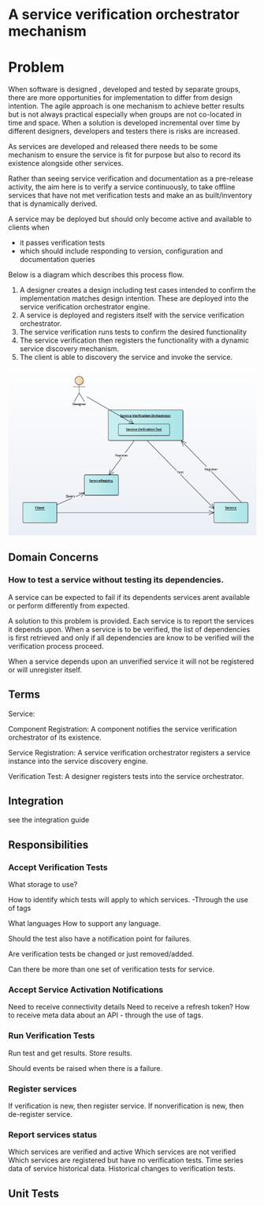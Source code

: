 # A service verification orchestrator mechanism

# Problem

When software is designed , developed and tested by separate groups, there are more opportunities for implementation to differ from design intention.  The agile approach is one mechanism to achieve better results but is not always practical especially when groups are not co-located in time and space.  When a solution is developed incremental over time by different designers, developers and testers there is risks are increased.

As services are developed and released there needs to be some mechanism to ensure the service is fit for purpose but also to record its existence alongside other services.

Rather than seeing service verification and documentation as a pre-release activity, the aim here is to verify a service continuously, to take offline services that have not met verification tests and make an as built/inventory that is dynamically derived.

A service may be deployed but should only become active and available to clients when
- it passes verification tests
- which should include responding to version, configuration and documentation queries

Below is a diagram which describes this process flow.

1. A designer creates a design including test cases intended to confirm the implementation matches design intention.  These are deployed into the service verification orchestrator engine.
2. A service is deployed and registers itself with the service verification orchestrator.
3. The service verification runs tests to confirm the desired functionality
4. The service verification then registers the functionality with a dynamic service discovery mechanism.
5. The client is able to discovery the service and invoke the service.


![alt text][logo]

[logo]: images/overview.png "Overview"


## Domain Concerns

### How to test a service without testing its dependencies.

A service can be expected to fail if its dependents services arent available or perform differently from expected.

A solution to this problem is provided.  Each service is to report the services it depends upon.
When a service is to be verified, the list of dependencies is first retrieved and only if all dependencies are know to be verified will the verification process proceed.

When a service depends upon an unverified service it will not be registered or will unregister itself.

## Terms

Service:

Component Registration: A component notifies the service verification orchestrator of its existence.

Service Registration: A service verification orchestrator registers a service instance into the service discovery engine.

Verification Test: A designer registers tests into the service orchestrator.

## Integration

see the integration guide

## Responsibilities

### Accept Verification Tests
What storage to use?

How to identify which tests will apply to which services.
-Through the use of tags

What languages
How to support any language.

Should the test also have a notification point for failures.

Are verification tests be changed or just removed/added.

Can there be more than one set of verification tests for service.


### Accept Service Activation Notifications
Need to receive connectivity details
Need to receive a refresh token?
How to receive meta data about an API - through the use of tags.

### Run Verification Tests
Run test and get results.
Store results.

Should events be raised when there is a failure.

### Register services
If verification is new, then register service.
If nonverification is new, then de-register service.

### Report services status
Which services are verified and active
Which services are not verified
Which services are registered but have no verification tests.
Time series data of service historical data.
Historical changes to verification tests.

##  Unit Tests
